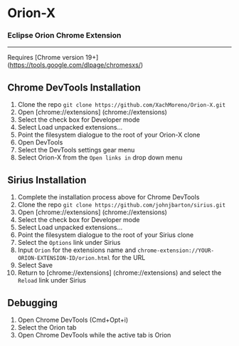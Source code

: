 # Orion-X

### Eclipse Orion Chrome Extension
---
Requires [Chrome version 19+] (https://tools.google.com/dlpage/chromesxs/)

## Chrome DevTools Installation
1. Clone the repo `git clone https://github.com/XachMoreno/Orion-X.git`
2. Open [chrome://extensions] (chrome://extensions)
3. Select the check box for Developer mode
4. Select Load unpacked extensions...
5. Point the filesystem dialogue to the root of your Orion-X clone
6. Open DevTools
7. Select the DevTools settings gear menu
8. Select Orion-X from the `Open links in` drop down menu

## Sirius Installation
1. Complete the installation process above for Chrome DevTools
2. Clone the repo `git clone https://github.com/johnjbarton/sirius.git`
3. Open [chrome://extensions] (chrome://extensions)
4. Select the check box for Developer mode
5. Select Load unpacked extensions...
6. Point the filesystem dialogue to the root of your Sirius clone
7. Select the `Options` link under Sirius
8. Input `Orion` for the extensions name and `chrome-extension://YOUR-ORION-EXTENSION-ID/orion.html` for the URL
9. Select Save
10. Return to [chrome://extensions] (chrome://extensions) and select the `Reload` link under Sirius

## Debugging
1. Open Chrome DevTools (Cmd+Opt+i)
2. Select the Orion tab
3. Open Chrome DevTools while the active tab is Orion